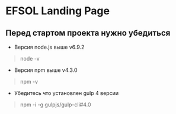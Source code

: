 # EFSOL Landing Page 
## Перед стартом проекта нужно убедиться
* Версия node.js выше v6.9.2
>node -v
* Версия npm выше v4.3.0
>npm -v
* Убедитесь что установлен gulp 4 версии
>npm -i -g gulpjs/gulp-cli#4.0


